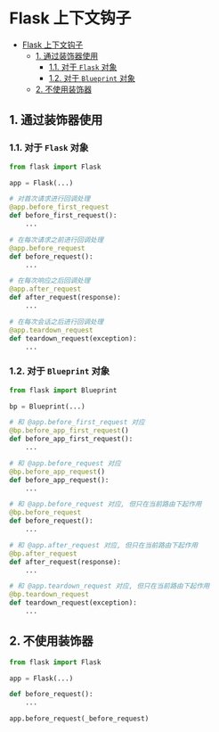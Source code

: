 # Flask 上下文钩子

- [Flask 上下文钩子](#flask-上下文钩子)
  - [1. 通过装饰器使用](#1-通过装饰器使用)
    - [1.1. 对于 `Flask` 对象](#11-对于-flask-对象)
    - [1.2. 对于 `Blueprint` 对象](#12-对于-blueprint-对象)
  - [2. 不使用装饰器](#2-不使用装饰器)

## 1. 通过装饰器使用

### 1.1. 对于 `Flask` 对象

```python
from flask import Flask

app = Flask(...)

# 对首次请求进行回调处理
@app.before_first_request
def before_first_request():
    ...

# 在每次请求之前进行回调处理
@app.before_request
def before_request():
    ...

# 在每次响应之后回调处理
@app.after_request
def after_request(response):
    ...

# 在每次会话之后进行回调处理
@app.teardown_request
def teardown_request(exception):
    ...
```

### 1.2. 对于 `Blueprint` 对象

```python
from flask import Blueprint

bp = Blueprint(...)

# 和 @app.before_first_request 对应
@bp.before_app_first_request()
def before_app_first_request():
    ...

# 和 @app.before_request 对应
@bp.before_app_request()
def before_app_request():
    ...

# 和 @app.before_request 对应, 但只在当前路由下起作用
@bp.before_request
def before_request():
    ...

# 和 @app.after_request 对应, 但只在当前路由下起作用
@bp.after_request
def after_request(response):
    ...

# 和 @app.teardown_request 对应, 但只在当前路由下起作用
@bp.teardown_request
def teardown_request(exception):
    ...
```

## 2. 不使用装饰器

```python
from flask import Flask

app = Flask(...)

def before_request():
    ...

app.before_request(_before_request)
```
